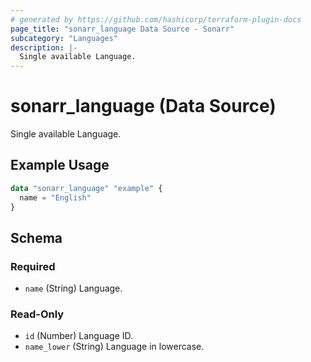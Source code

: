 ```yaml
---
# generated by https://github.com/hashicorp/terraform-plugin-docs
page_title: "sonarr_language Data Source - Sonarr"
subcategory: "Languages"
description: |-
  Single available Language.
---
```


# sonarr_language (Data Source)

<!-- subcategory:Languages -->
Single available Language.

## Example Usage

```terraform
data "sonarr_language" "example" {
  name = "English"
}
```

<!-- schema generated by tfplugindocs -->
## Schema

### Required

- `name` (String) Language.

### Read-Only

- `id` (Number) Language ID.
- `name_lower` (String) Language in lowercase.
